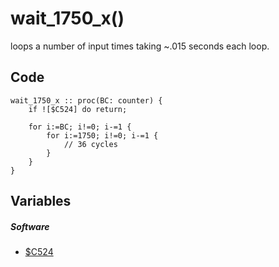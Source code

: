 # wait_1750_x()
loops a number of input times taking ~.015 seconds each loop.
## Code
```
wait_1750_x :: proc(BC: counter) {
	if ![$C524] do return;
	
	for i:=BC; i!=0; i-=1 {
		for i:=1750; i!=0; i-=1 {
			// 36 cycles
		}
	}
}
```
## Variables
##### Software
- [$C524](variables/software/C524.md)
